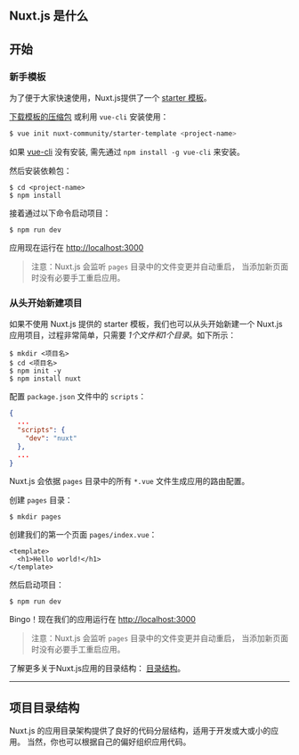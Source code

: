 ## Nuxt.js 是什么

## 开始

### 新手模板

为了便于大家快速使用，Nuxt.js提供了一个 [starter 模板](https://github.com/nuxt-community/starter-template)。

[下载模板的压缩包](https://github.com/nuxt-community/starter-template/archive/master.zip) 或利用 `vue-cli` 安装使用：

```bash
$ vue init nuxt-community/starter-template <project-name>
```

如果 [vue-cli](https://github.com/vuejs/vue-cli) 没有安装, 需先通过 `npm install -g vue-cli` 来安装。

然后安装依赖包：

```shell
$ cd <project-name>
$ npm install
```

接着通过以下命令启动项目：

```shell
$ npm run dev
```

应用现在运行在 [http://localhost:3000](http://localhost:3000/)

> 注意：Nuxt.js 会监听 `pages` 目录中的文件变更并自动重启， 当添加新页面时没有必要手工重启应用。

### 从头开始新建项目

如果不使用 Nuxt.js 提供的 starter 模板，我们也可以从头开始新建一个 Nuxt.js 应用项目，过程非常简单，只需要 *1个文件和1个目录*。如下所示：

```shell
$ mkdir <项目名>
$ cd <项目名>
$ npm init -y
$ npm install nuxt
```

配置 `package.json` 文件中的 `scripts`：

```json
{
  ...
  "scripts": {
    "dev": "nuxt"
  },
  ...
}
```

Nuxt.js 会依据 `pages` 目录中的所有 `*.vue` 文件生成应用的路由配置。

创建 `pages` 目录：

```shell
$ mkdir pages
```

创建我们的第一个页面 `pages/index.vue`：

```vue
<template>
  <h1>Hello world!</h1>
</template>
```

然后启动项目：

```shell
$ npm run dev
```

Bingo！现在我们的应用运行在 [http://localhost:3000](http://localhost:3000/)

> 注意：Nuxt.js 会监听 `pages` 目录中的文件变更并自动重启， 当添加新页面时没有必要手工重启应用。

了解更多关于Nuxt.js应用的目录结构： [目录结构](https://zh.nuxtjs.org/guide/directory-structure)。

---

## 项目目录结构

Nuxt.js 的应用目录架构提供了良好的代码分层结构，适用于开发或大或小的应用。 当然，你也可以根据自己的偏好组织应用代码。

